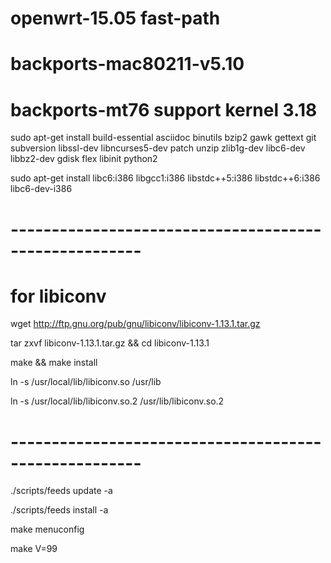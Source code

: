 # openwrt-15.05 fast-path 

# backports-mac80211-v5.10
# backports-mt76 support kernel 3.18

sudo apt-get install build-essential asciidoc binutils bzip2 gawk gettext git subversion libssl-dev libncurses5-dev patch unzip zlib1g-dev libc6-dev libbz2-dev gdisk flex libinit python2

sudo apt-get install libc6:i386 libgcc1:i386 libstdc++5:i386 libstdc++6:i386 libc6-dev-i386

# ------------------------------------------------------
# for libiconv
wget http://ftp.gnu.org/pub/gnu/libiconv/libiconv-1.13.1.tar.gz

tar zxvf libiconv-1.13.1.tar.gz && cd libiconv-1.13.1

make && make install

ln -s /usr/local/lib/libiconv.so /usr/lib

ln -s /usr/local/lib/libiconv.so.2 /usr/lib/libiconv.so.2
# ------------------------------------------------------

./scripts/feeds update -a

./scripts/feeds install -a

make menuconfig

make V=99


